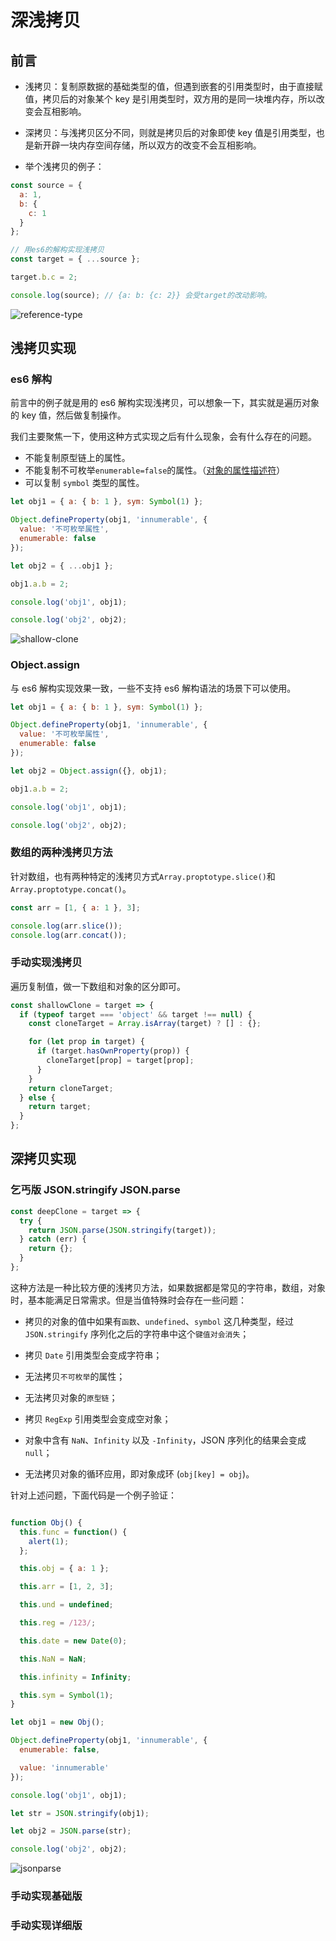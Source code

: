 # 深浅拷贝

## 前言

- 浅拷贝：复制原数据的基础类型的值，但遇到嵌套的引用类型时，由于直接赋值，拷贝后的对象某个 key 是引用类型时，双方用的是同一块堆内存，所以改变会互相影响。

- 深拷贝：与浅拷贝区分不同，则就是拷贝后的对象即使 key 值是引用类型，也是新开辟一块内存空间存储，所以双方的改变不会互相影响。

- 举个浅拷贝的例子：

```javascript
const source = {
  a: 1,
  b: {
    c: 1
  }
};

// 用es6的解构实现浅拷贝
const target = { ...source };

target.b.c = 2;

console.log(source); // {a: b: {c: 2}} 会受target的改动影响。
```

<img :src="$withBase('/reference-type.png')" alt="reference-type">

## 浅拷贝实现

### es6 解构

前言中的例子就是用的 es6 解构实现浅拷贝，可以想象一下，其实就是遍历对象的 key 值，然后做复制操作。

我们主要聚焦一下，使用这种方式实现之后有什么现象，会有什么存在的问题。

- 不能复制原型链上的属性。
- 不能复制不可枚举`enumerable=false`的属性。（[对象的属性描述符](https://developer.mozilla.org/zh-CN/docs/Web/JavaScript/Reference/Global_Objects/Object/defineProperty)）
- 可以复制 `symbol` 类型的属性。

```javascript
let obj1 = { a: { b: 1 }, sym: Symbol(1) };

Object.defineProperty(obj1, 'innumerable', {
  value: '不可枚举属性',
  enumerable: false
});

let obj2 = { ...obj1 };

obj1.a.b = 2;

console.log('obj1', obj1);

console.log('obj2', obj2);
```

<img :src="$withBase('/shallow-clone.png')" alt="shallow-clone">

### Object.assign

与 es6 解构实现效果一致，一些不支持 es6 解构语法的场景下可以使用。

```javascript
let obj1 = { a: { b: 1 }, sym: Symbol(1) };

Object.defineProperty(obj1, 'innumerable', {
  value: '不可枚举属性',
  enumerable: false
});

let obj2 = Object.assign({}, obj1);

obj1.a.b = 2;

console.log('obj1', obj1);

console.log('obj2', obj2);
```

### 数组的两种浅拷贝方法

针对数组，也有两种特定的浅拷贝方式`Array.proptotype.slice()`和`Array.proptotype.concat()`。

```javascript
const arr = [1, { a: 1 }, 3];

console.log(arr.slice());
console.log(arr.concat());
```

### 手动实现浅拷贝

遍历复制值，做一下数组和对象的区分即可。

```javascript
const shallowClone = target => {
  if (typeof target === 'object' && target !== null) {
    const cloneTarget = Array.isArray(target) ? [] : {};

    for (let prop in target) {
      if (target.hasOwnProperty(prop)) {
        cloneTarget[prop] = target[prop];
      }
    }
    return cloneTarget;
  } else {
    return target;
  }
};
```

## 深拷贝实现

### 乞丐版 JSON.stringify JSON.parse

```javascript
const deepClone = target => {
  try {
    return JSON.parse(JSON.stringify(target));
  } catch (err) {
    return {};
  }
};
```

这种方法是一种比较方便的浅拷贝方法，如果数据都是常见的字符串，数组，对象时，基本能满足日常需求。但是当值特殊时会存在一些问题：

- 拷贝的对象的值中如果有`函数`、`undefined`、`symbol` 这几种类型，经过 `JSON.stringify` 序列化之后的字符串中这个`键值对会消失`；

- 拷贝 `Date` 引用类型会变成字符串；

- 无法拷贝`不可枚举`的属性；

- 无法拷贝对象的`原型链`；

- 拷贝 `RegExp` 引用类型会变成空对象；

- 对象中含有 `NaN`、`Infinity` 以及 `-Infinity`，JSON 序列化的结果会变成 `null`；

- 无法拷贝对象的循环应用，即对象成环 (`obj[key] = obj`)。

针对上述问题，下面代码是一个例子验证：

```javascript

function Obj() {
  this.func = function() {
    alert(1);
  };

  this.obj = { a: 1 };

  this.arr = [1, 2, 3];

  this.und = undefined;

  this.reg = /123/;

  this.date = new Date(0);

  this.NaN = NaN;

  this.infinity = Infinity;

  this.sym = Symbol(1);
}

let obj1 = new Obj();

Object.defineProperty(obj1, 'innumerable', {
  enumerable: false,

  value: 'innumerable'
});

console.log('obj1', obj1);

let str = JSON.stringify(obj1);

let obj2 = JSON.parse(str);

console.log('obj2', obj2);
```
<img :src="$withBase('/jsonparse.png')" alt="jsonparse">

### 手动实现基础版

### 手动实现详细版
